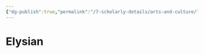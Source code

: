 ```yaml
---
{"dg-publish":true,"permalink":"/7-scholarly-details/arts-and-culture/languages/elysian/"}
---
```


# Elysian
